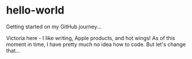 # hello-world
Getting started on my GitHub journey...

Victoria here - I like writing, Apple products, and hot wings! As of this moment in time, I have pretty much no idea how to code. But let's change that...
